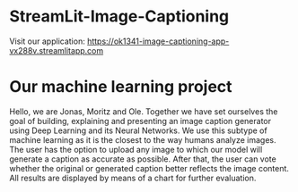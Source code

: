 # StreamLit-Image-Captioning

Visit our application: https://ok1341-image-captioning-app-vx288v.streamlitapp.com

# Our machine learning project
Hello, we are Jonas, Moritz and Ole. Together we have set ourselves the goal of building, explaining and presenting an image caption generator using Deep Learning and its Neural Networks. We use this subtype of machine learning as it is the closest to the way humans analyze images. The user has the option to upload any image to which our model will generate a caption as accurate as possible. After that, the user can vote whether the original or generated caption better reflects the image content. All results are displayed by means of a chart for further evaluation.
